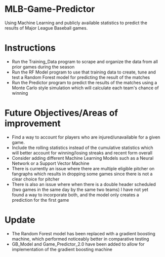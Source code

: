 # MLB-Game-Predictor
Using Machine Learning and publicly available statistics to predict the results of Major League Baseball games.

# Instructions
- Run the Training_Data program to scrape and organize the data from all prior games during the season
- Run the RF Model program to use that training data to create, tune and test a Random Forest model for predicting the result of the matches
- Run the Predictor program to predict the results of the matches using a Monte Carlo style simulation which will calculate each team's chance of winning

# Future Objectives/Areas of improvement
- Find a way to account for players who are injured/unavailable for a given game.
- Include the rolling statistics instead of the cumulative statistics which will better account for winning/losing streaks and recent form overall
- Consider adding different Machine Learning Models such as a Neural Network or a Support Vector Machine
- There is currently an issue where there are multiple eligible pitcher on fangraphs  which results in dropping some games since there is not a clear choice for pitcher
- There is also an issue where when there is a double header scheduled (two games in the same day by the same two teams) I have not yet found a way to incorporate both, and the model only creates a prediction for the first game

# Update
- The Random Forest model has been replaced with a gradient boosting machine, which performed noticeably better in comparative testing
- GB_Model and Game_Predictor_2.0 have been added to allow for implementation of the gradient boosting machine
